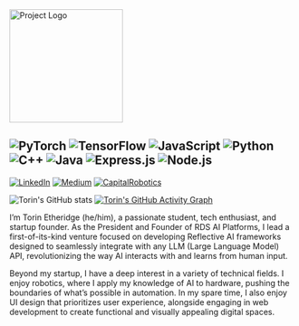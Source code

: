 <img src="https://github.com/user-attachments/assets/f418708b-19fb-45d5-a7b7-187c0393008d" alt="Project Logo" width="200"/>

![PyTorch](https://img.shields.io/badge/PyTorch-EE4C2C?style=for-the-badge&logo=pytorch&logoColor=white)
![TensorFlow](https://img.shields.io/badge/TensorFlow-FF6F00?style=for-the-badge&logo=tensorflow&logoColor=white)
![JavaScript](https://img.shields.io/badge/JavaScript-F7DF1E?style=for-the-badge&logo=javascript&logoColor=black)
![Python](https://img.shields.io/badge/Python-3776AB?style=for-the-badge&logo=python&logoColor=white)
![C++](https://img.shields.io/badge/C++-00599C?style=for-the-badge&logo=c%2B%2B&logoColor=white)
![Java](https://img.shields.io/badge/Java-007396?style=for-the-badge&logo=java&logoColor=white)
![Express.js](https://img.shields.io/badge/Express.js-000000?style=for-the-badge&logo=express&logoColor=white)
![Node.js](https://img.shields.io/badge/Node.js-339933?style=for-the-badge&logo=nodedotjs&logoColor=white)
-----------
[![LinkedIn](https://img.shields.io/badge/LinkedIn-%230077B5.svg?logo=linkedin&logoColor=white)](https://www.linkedin.com/in/torin-etheridge-921694299/) [![Medium](https://img.shields.io/badge/Medium-12100E?logo=medium&logoColor=white)](https://medium.com/@torinriley220) 
[![CapitalRobotics](https://img.shields.io/badge/Capital_Robotics-black)](https://github.com/CapitalRobotics)

![Torin's GitHub stats](https://github-readme-stats.vercel.app/api?username=torinriley&show_icons=true&theme=transparent)
[![Torin's GitHub Activity Graph](https://github-readme-activity-graph.vercel.app/graph?username=torinriley&bg_color=00000000&color=ffffff&line=00bfff&point=0077b6&area=true&area_color=add8e6&hide_border=true)](https://github.com/ashutosh00710/github-readme-activity-graph)



I’m Torin Etheridge (he/him), a passionate student, tech enthusiast, and startup founder. As the President and Founder of RDS AI Platforms, I lead a first-of-its-kind venture focused on developing Reflective AI frameworks designed to seamlessly integrate with any LLM (Large Language Model) API, revolutionizing the way AI interacts with and learns from human input.

Beyond my startup, I have a deep interest in a variety of technical fields. I enjoy robotics, where I apply my knowledge of AI to hardware, pushing the boundaries of what’s possible in automation. In my spare time, I also enjoy UI design that prioritizes user experience, alongside engaging in web development to create functional and visually appealing digital spaces.


